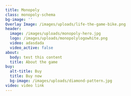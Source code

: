 ```yaml
---
title: Monopoly
class: monopoly-schema
bg-image: ''
Overlay Image: /images/uploads/life-the-game-bike.png
header:
  image: /images/uploads/monopoly-hero.jpg
  logo: /images/uploads/monopolylogowhite.png
  video: adasdada
  video_active: false
about:
  body: test this content
  title: About the game
buy:
  alt-title: Buy
  title: Buy now
  bg-image: /images/uploads/diamond-pattern.jpg
video: video link
---
```


